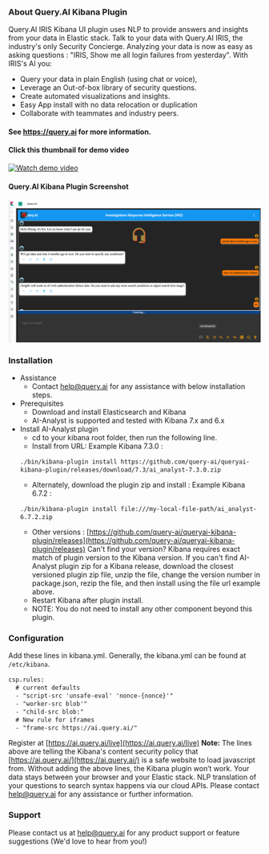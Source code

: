 ### About Query.AI Kibana Plugin
Query.AI IRIS Kibana UI plugin uses NLP to provide answers and insights from your data in Elastic stack.
Talk to your data with Query.AI IRIS, the industry's only Security Concierge.
Analyzing your data is now as easy as asking questions : "IRIS, Show me all login failures from yesterday".
With IRIS's AI you:
- Query your data in plain English (using chat or voice),
- Leverage an Out-of-box library of security questions.
- Create automated visualizations and insights.
- Easy App install with no data relocation or duplication
- Collaborate with teammates and industry peers.

#### See https://query.ai for more information. 

#### Click this thumbnail for demo video
[![Watch demo video](https://img.youtube.com/vi/RxQ2l2xufXs/mqdefault.jpg)](https://youtu.be/RxQ2l2xufXs)

#### Query.AI Kibana Plugin Screenshot
![Events](screenshot.png)

### Installation
- Assistance
  - Contact help@query.ai for any assistance with below installation steps.
- Prerequisites
  - Download and install Elasticsearch and Kibana
  - AI-Analyst is supported and tested with Kibana 7.x and 6.x
- Install AI-Analyst plugin
  - cd to your kibana root folder, then run the following line.
  - Install from URL: Example Kibana 7.3.0 : 
  ```
  ./bin/kibana-plugin install https://github.com/query-ai/queryai-kibana-plugin/releases/download/7.3/ai_analyst-7.3.0.zip
  ```
  - Alternately, download the plugin zip and install : Example Kibana 6.7.2 : 
  ```
  ./bin/kibana-plugin install file:///my-local-file-path/ai_analyst-6.7.2.zip
  ```
  - Other versions : [https://github.com/query-ai/queryai-kibana-plugin/releases](https://github.com/query-ai/queryai-kibana-plugin/releases) Can't find your version? Kibana requires exact match of plugin version to the Kibana version. If you can't find AI-Analyst plugin zip for a Kibana release, download the closest versioned plugin zip file, unzip the file, change the version number in package.json, rezip the file, and then install using the file url example above. 
  - Restart Kibana after plugin install.
  - NOTE: You do not need to install any other component beyond this plugin.

### Configuration
Add these lines in kibana.yml. Generally, the kibana.yml can be found at 	
`/etc/kibana`.
```
csp.rules:
  # current defaults
  - "script-src 'unsafe-eval' 'nonce-{nonce}'"
  - "worker-src blob'"
  - "child-src blob:"
  # New rule for iframes
  - "frame-src https://ai.query.ai/"
```
Register at [https://ai.query.ai/live](https://ai.query.ai/live)
**Note:** The lines above are telling the Kibana's content security policy that [https://ai.query.ai/](https://ai.query.ai/) is a safe website to load javascript from. Without adding the above lines, the Kibana plugin won’t work. Your data stays between your browser and your Elastic stack. NLP translation of your questions to search syntax happens via our cloud APIs. Please contact help@query.ai for any assistance or further information.

### Support
Please contact us at help@query.ai for any product support or feature suggestions (We'd love to hear from you!)
